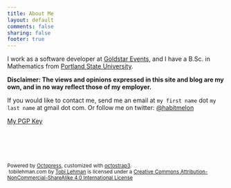 ```yaml
---
title: About Me
layout: default
comments: false
sharing: false
footer: true
---
```


I work as a software developer at [Goldstar Events](http://www.goldstar.com/), and I have a B.Sc. in Mathematics from [Portland State University](http://pdx.edu).

__Disclaimer: The views and opinions expressed in this site and blog are my own, and in no way reflect those of my employer.__

If you would like to contact me, send me an email at `my first name` dot `my last name` at gmail dot com. Or follow me on twitter: [@habitmelon](https://twitter.com/habitmelon)

[My PGP Key](/tlehman_pgp.asc)


<div class="container" style="padding-top: 60px;">
  <p class="text-muted credits">
    <small>
      <span class="credit">Powered by <a href="http://octopress.org">Octopress</a></span>,
      <span class="credit">customized with <a href="https://github.com/kAworu/octostrap3">octostrap3</a></span>.
      <br>
      <a rel="license" href="http://creativecommons.org/licenses/by-nc-sa/4.0/">
      </a>&nbsp;<span xmlns:dct="http://purl.org/dc/terms/" href="http://purl.org/dc/dcmitype/Text" property="dct:title" rel="dct:type">tobilehman.com</span> by <a xmlns:cc="http://creativecommons.org/ns#" href="tobilehman.com" property="cc:attributionName" rel="cc:attributionURL">Tobi Lehman</a> is licensed under a <a rel="license" href="http://creativecommons.org/licenses/by-nc-sa/4.0/">Creative Commons Attribution-NonCommercial-ShareAlike 4.0 International License</a>
    </small>

  </p>
</div>
